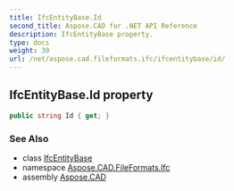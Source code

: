 ```yaml
---
title: IfcEntityBase.Id
second_title: Aspose.CAD for .NET API Reference
description: IfcEntityBase property. 
type: docs
weight: 30
url: /net/aspose.cad.fileformats.ifc/ifcentitybase/id/
---
```

## IfcEntityBase.Id property

```csharp
public string Id { get; }
```

### See Also

* class [IfcEntityBase](../)
* namespace [Aspose.CAD.FileFormats.Ifc](../../../aspose.cad.fileformats.ifc/)
* assembly [Aspose.CAD](../../../)


